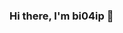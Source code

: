### Hi there, I'm bi04ip 👋

<!--
**bi04ip/bi04ip** is a ✨ _special_ ✨ repository because its `README.md` (this file) appears on your GitHub profile.
great-gatsby

Here are some ideas to get you started:

- 🔭 I’m currently working on ...
- 🌱 I’m currently learning ...
- 👯 I’m looking to collaborate on ...
- 🤔 I’m looking for help with ...
- 💬 Ask me about ...
- 📫 How to reach me: ...
- 😄 Pronouns: ...
- ⚡ Fun fact: ...
-->

